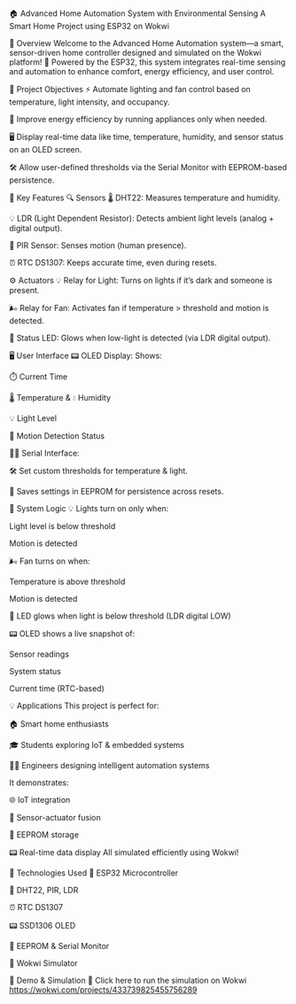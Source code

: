 🏠 Advanced Home Automation System with Environmental Sensing
A Smart Home Project using ESP32 on Wokwi

📘 Overview
Welcome to the Advanced Home Automation system—a smart, sensor-driven home controller designed and simulated on the Wokwi platform! 🚀
Powered by the ESP32, this system integrates real-time sensing and automation to enhance comfort, energy efficiency, and user control.

🎯 Project Objectives
⚡ Automate lighting and fan control based on temperature, light intensity, and occupancy.

🌱 Improve energy efficiency by running appliances only when needed.

🖥️ Display real-time data like time, temperature, humidity, and sensor status on an OLED screen.

🛠️ Allow user-defined thresholds via the Serial Monitor with EEPROM-based persistence.

🧠 Key Features
🔍 Sensors
🌡️ DHT22: Measures temperature and humidity.

💡 LDR (Light Dependent Resistor): Detects ambient light levels (analog + digital output).

🚶 PIR Sensor: Senses motion (human presence).

⏰ RTC DS1307: Keeps accurate time, even during resets.

⚙️ Actuators
💡 Relay for Light: Turns on lights if it’s dark and someone is present.

🌬️ Relay for Fan: Activates fan if temperature > threshold and motion is detected.

🔴 Status LED: Glows when low-light is detected (via LDR digital output).

🖥️ User Interface
📟 OLED Display:
Shows:

⏱️ Current Time

🌡️ Temperature & 💧 Humidity

💡 Light Level

🚶 Motion Detection Status

🧑‍💻 Serial Interface:

🛠️ Set custom thresholds for temperature & light.

💾 Saves settings in EEPROM for persistence across resets.

🧠 System Logic
💡 Lights turn on only when:

Light level is below threshold

Motion is detected

🌬️ Fan turns on when:

Temperature is above threshold

Motion is detected

🔴 LED glows when light is below threshold (LDR digital LOW)

📟 OLED shows a live snapshot of:

Sensor readings

System status

Current time (RTC-based)

💡 Applications
This project is perfect for:

🏠 Smart home enthusiasts

🎓 Students exploring IoT & embedded systems

👨‍🔧 Engineers designing intelligent automation systems

It demonstrates:

🌐 IoT integration

🧩 Sensor-actuator fusion

💾 EEPROM storage

📟 Real-time data display
All simulated efficiently using Wokwi!

🔧 Technologies Used
🧠 ESP32 Microcontroller

🧪 DHT22, PIR, LDR

⏰ RTC DS1307

📟 SSD1306 OLED

💬 EEPROM & Serial Monitor

🧪 Wokwi Simulator

🚀 Demo & Simulation
🧪 Click here to run the simulation on Wokwi https://wokwi.com/projects/433739825455756289
